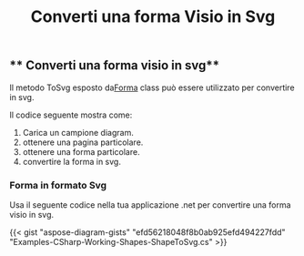 ﻿---
title: Converti una forma Visio in Svg
type: docs
weight: 10
url: /it/net/convert-a-visio-shape-to-svg/
description: Questa sezione spiega come convertire una forma visio in svg con Aspose.Diagram.
---
## ** Converti una forma visio in svg**
 Il metodo ToSvg esposto da[Forma](http://www.aspose.com/api/net/diagram/aspose.diagram/shape) class può essere utilizzato per convertire in svg.

Il codice seguente mostra come:

1. Carica un campione diagram.
1. ottenere una pagina particolare.
1. ottenere una forma particolare.
1. convertire la forma in svg.
### **Forma in formato Svg**
Usa il seguente codice nella tua applicazione .net per convertire una forma visio in svg.

{{< gist "aspose-diagram-gists" "efd56218048f8b0ab925efd494227fdd" "Examples-CSharp-Working-Shapes-ShapeToSvg.cs" >}}

